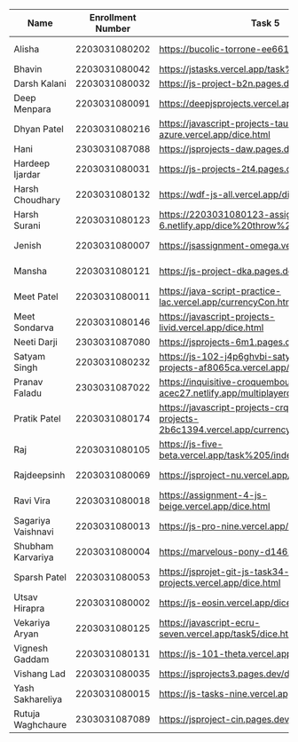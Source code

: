 | Name | Enrollment Number | Task 5 | Task 6 | Github Repository |
|------|------------------|---------|---------|-------------------|
| Alisha | 2203031080202 | https://bucolic-torrone-ee6617.netlify.app/dice | https://bucolic-torrone-ee6617.netlify.app/converter | https://github.com/Alishakaur431/javascript |
| Bhavin | 2203031080042 | https://jstasks.vercel.app/task%205/index.html | https://jstasks.vercel.app/Task%206/index.html | https://github.com/bhavinSOL/JS_task |
| Darsh Kalani | 2203031080032 | https://js-project-b2n.pages.dev/dice | https://js-project-b2n.pages.dev/converter | https://github.com/Darshkalani28/JS_Project |
| Deep Menpara | 2203031080091 | https://deepjsprojects.vercel.app/counter.html | https://deepjsprojects.vercel.app/convertor.html | https://github.com/Deep7133/javascript.git |
| Dhyan Patel | 2203031080216 | https://javascript-projects-tau-azure.vercel.app/dice.html | https://javascript-projects-tau-azure.vercel.app/converter.html | https://github.com/dhyanpatel3/javascript_projects |
| Hani | 2303031087088 | https://jsprojects-daw.pages.dev/dice | https://jsprojects-daw.pages.dev/dynamic | https://github.com/hanivaghani/JSprojects |
| Hardeep Ijardar | 2203031080031 | https://js-projects-2t4.pages.dev/dice | https://js-projects-2t4.pages.dev/converter | https://github.com/HardeepIjardar/JS-Projects |
| Harsh Choudhary | 2203031080132 | https://wdf-js-all.vercel.app/dies.html | https://wdf-js-all.vercel.app/conversion.html | https://github.com/mrHarshchoudhary/WDF_JS |
| Harsh Surani | 2203031080123 | https://2203031080123-assignment-6.netlify.app/dice%20throw%20game | https://2203031080123-assignment-6.netlify.app/lol | https://github.com/suraniharsh/Assignments/tree/Assignment-6 |
| Jenish | 2203031080007 | https://jsassignment-omega.vercel.app/dice.html | https://jsassignment-omega.vercel.app/conv.html | https://github.com/ItsJESH |
| Mansha | 2203031080121 | https://js-project-dka.pages.dev/dicethrow | https://js-project-dka.pages.dev/tempconverter | https://github.com/mansha-6/JS-Project |
| Meet Patel | 2203031080011 | https://java-script-practice-lac.vercel.app/currencyCon.html | https://java-script-practice-lac.vercel.app/Dice-game.html | https://github.com/MeetPatel54/JavaScript_practice.git |
| Meet Sondarva | 2203031080146 | https://javascript-projects-livid.vercel.app/dice.html | https://javascript-projects-livid.vercel.app/converter.html | https://github.com/meetsondarva/javascript_projects |
| Neeti Darji | 2303031087080 | https://jsprojects-6m1.pages.dev/Dice | https://jsprojects-6m1.pages.dev/converter | https://github.com/Neetidarji/Jsprojects |
|Satyam Singh | 2203031080232|https://js-102-j4p6ghvbi-satyam-singhs-projects-af8065ca.vercel.app/converter.html|https://js-102-j4p6ghvbi-satyam-singhs-projects-af8065ca.vercel.app/dice.html|https://github.com/mrSinghSatyam/JS102
| Pranav Faladu | 2303031087022 | https://inquisitive-croquembouche-acec27.netlify.app/multiplayerdicegame | https://inquisitive-croquembouche-acec27.netlify.app/converter | https://github.com/PranavFaladu/JSprojects |
| Pratik Patel | 2203031080174 | https://javascript-projects-crq08z97a-pratiks-projects-2b6c1394.vercel.app/currency%20converter.html | https://javascript-projects-crq08z97a-pratiks-projects-2b6c1394.vercel.app/dice.html | https://github.com/Pratik00531/JavascriptProjects- |
| Raj | 2203031080105 | https://js-five-beta.vercel.app/task%205/index.html | https://js-five-beta.vercel.app/Task%206/index.html | https://github.com/RajPatel08/JS |
| Rajdeepsinh | 2203031080069 | https://jsproject-nu.vercel.app/Dice.html | https://jsproject-nu.vercel.app/converter.html | https://github.com/Rajdeepsinh1410/JSPROJECT/tree/js-task34 |
| Ravi Vira | 2203031080018 | https://assignment-4-js-beige.vercel.app/dice.html | https://assignment-4-js-beige.vercel.app/converter.html | https://github.com/Ravi-vira/assignment-4-JS |
| Sagariya Vaishnavi | 2203031080013 | https://js-pro-nine.vercel.app/dice.html | https://js-pro-nine.vercel.app/converter.html | https://github.com/sagariyavaishnavi/js_pro |
| Shubham Karvariya | 2203031080004 | https://marvelous-pony-d1462f.netlify.app/dice/ | https://marvelous-pony-d1462f.netlify.app/task6/ | https://github.com/5hubhm/J_S |
| Sparsh Patel | 2203031080053 | https://jsprojet-git-js-task34-sparsh-patels-projects.vercel.app/dice.html | https://jsprojet-git-js-task34-sparsh-patels-projects.vercel.app/converter.html | https://github.com/SparshPatel1115/JS_Project/tree/js-task34 |
| Utsav Hirapra | 2203031080002 | https://js-eosin.vercel.app/dice.html | https://js-eosin.vercel.app/conveter.html | https://github.com/utsav1213/JS |
| Vekariya Aryan | 2203031080125 | https://javascript-ecru-seven.vercel.app/task5/dice.html | https://javascript-ecru-seven.vercel.app/task6/Converter.html | https://github.com/aaryanvekariya/javascript |
| Vignesh Gaddam | 2203031080131 | https://js-101-theta.vercel.app/dice.html | https://js-101-theta.vercel.app/convertor.html | https://github.com/mrvigneshgaddam/JS101 |
| Vishang Lad | 2203031080035 | https://jsprojects3.pages.dev/dice | https://jsprojects3.pages.dev/converter | https://github.com/vishangl/JSprojects |
| Yash Sakhareliya | 2203031080015 | https://js-tasks-nine.vercel.app/Task%205/ | https://js-tasks-nine.vercel.app/Task%206/ | https://github.com/Yashsakhareliya/JS_Task |
|Rutuja Waghchaure |2303031087089|https://jsproject-cin.pages.dev/d_index|https://jsproject-cin.pages.dev/c_index| https://github.com/rutujawaghchaure/jsproject|
